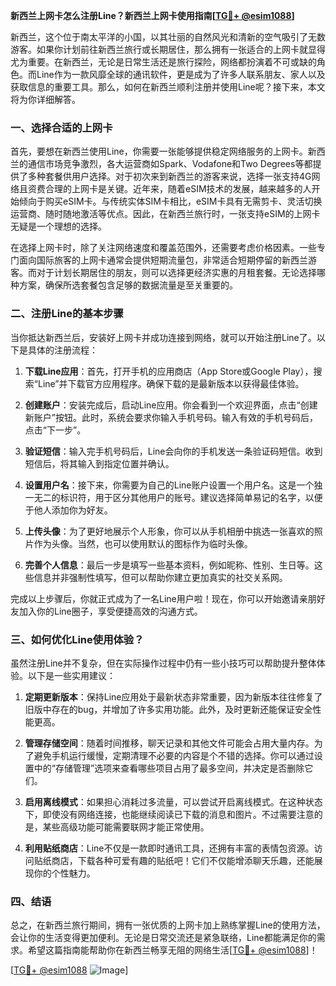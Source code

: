 **新西兰上网卡怎么注册Line？新西兰上网卡使用指南[[TG💪+ @esim1088](https://t.me/s/esim1088)]**

新西兰，这个位于南太平洋的小国，以其壮丽的自然风光和清新的空气吸引了无数游客。如果你计划前往新西兰旅行或长期居住，那么拥有一张适合的上网卡就显得尤为重要。在新西兰，无论是日常生活还是旅行探险，网络都扮演着不可或缺的角色。而Line作为一款风靡全球的通讯软件，更是成为了许多人联系朋友、家人以及获取信息的重要工具。那么，如何在新西兰顺利注册并使用Line呢？接下来，本文将为你详细解答。

### 一、选择合适的上网卡

首先，要想在新西兰使用Line，你需要一张能够提供稳定网络服务的上网卡。新西兰的通信市场竞争激烈，各大运营商如Spark、Vodafone和Two Degrees等都提供了多种套餐供用户选择。对于初次来到新西兰的游客来说，选择一张支持4G网络且资费合理的上网卡是关键。近年来，随着eSIM技术的发展，越来越多的人开始倾向于购买eSIM卡。与传统实体SIM卡相比，eSIM卡具有无需剪卡、灵活切换运营商、随时随地激活等优点。因此，在新西兰旅行时，一张支持eSIM的上网卡无疑是一个理想的选择。

在选择上网卡时，除了关注网络速度和覆盖范围外，还需要考虑价格因素。一些专门面向国际旅客的上网卡通常会提供短期流量包，非常适合短期停留的新西兰游客。而对于计划长期居住的朋友，则可以选择更经济实惠的月租套餐。无论选择哪种方案，确保所选套餐包含足够的数据流量是至关重要的。

### 二、注册Line的基本步骤

当你抵达新西兰后，安装好上网卡并成功连接到网络，就可以开始注册Line了。以下是具体的注册流程：

1. **下载Line应用**：首先，打开手机的应用商店（App Store或Google Play），搜索“Line”并下载官方应用程序。确保下载的是最新版本以获得最佳体验。
   
2. **创建账户**：安装完成后，启动Line应用。你会看到一个欢迎界面，点击“创建新账户”按钮。此时，系统会要求你输入手机号码。输入有效的手机号码后，点击“下一步”。

3. **验证短信**：输入完手机号码后，Line会向你的手机发送一条验证码短信。收到短信后，将其输入到指定位置并确认。

4. **设置用户名**：接下来，你需要为自己的Line账户设置一个用户名。这是一个独一无二的标识符，用于区分其他用户的账号。建议选择简单易记的名字，以便于他人添加你为好友。

5. **上传头像**：为了更好地展示个人形象，你可以从手机相册中挑选一张喜欢的照片作为头像。当然，也可以使用默认的图标作为临时头像。

6. **完善个人信息**：最后一步是填写一些基本资料，例如昵称、性别、生日等。这些信息并非强制性填写，但可以帮助你建立更加真实的社交关系网。

完成以上步骤后，你就正式成为了一名Line用户啦！现在，你可以开始邀请亲朋好友加入你的Line圈子，享受便捷高效的沟通方式。

### 三、如何优化Line使用体验？

虽然注册Line并不复杂，但在实际操作过程中仍有一些小技巧可以帮助提升整体体验。以下是一些实用建议：

1. **定期更新版本**：保持Line应用处于最新状态非常重要，因为新版本往往修复了旧版中存在的bug，并增加了许多实用功能。此外，及时更新还能保证安全性能更高。

2. **管理存储空间**：随着时间推移，聊天记录和其他文件可能会占用大量内存。为了避免手机运行缓慢，定期清理不必要的内容是个不错的选择。你可以通过设置中的“存储管理”选项来查看哪些项目占用了最多空间，并决定是否删除它们。

3. **启用离线模式**：如果担心消耗过多流量，可以尝试开启离线模式。在这种状态下，即使没有网络连接，也能继续阅读已下载的消息和图片。不过需要注意的是，某些高级功能可能需要联网才能正常使用。

4. **利用贴纸商店**：Line不仅是一款即时通讯工具，还拥有丰富的表情包资源。访问贴纸商店，下载各种可爱有趣的贴纸吧！它们不仅能增添聊天乐趣，还能展现你的个性魅力。

### 四、结语

总之，在新西兰旅行期间，拥有一张优质的上网卡加上熟练掌握Line的使用方法，会让你的生活变得更加便利。无论是日常交流还是紧急联络，Line都能满足你的需求。希望这篇指南能帮助你在新西兰畅享无阻的网络生活[[TG💪+ @esim1088](https://t.me/s/esim1088)]！

[[TG💪+ @esim1088](https://t.me/s/esim1088) ![Image](https://i.postimg.cc/4NQfJmqS/Snipaste-2025-05-13-00-14-12.png)]